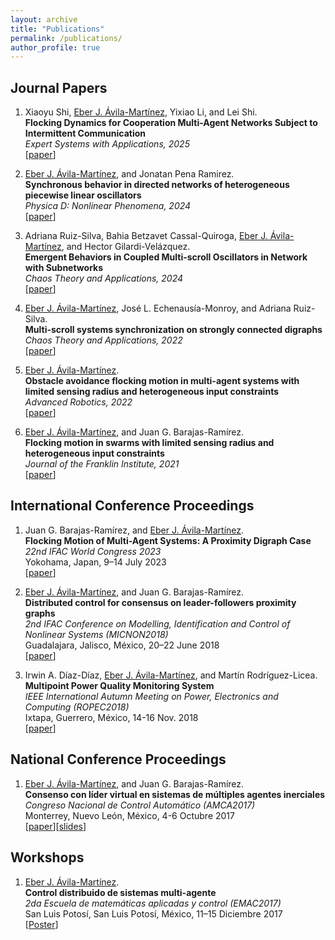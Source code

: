 ```yaml
---
layout: archive
title: "Publications"
permalink: /publications/
author_profile: true
---
```


## Journal Papers
1. Xiaoyu Shi, <u>Eber J. Ávila-Martínez</u>, Yixiao Li, and Lei Shi. <br>
**Flocking Dynamics for Cooperation Multi-Agent Networks Subject to Intermittent Communication** <br>
_Expert Systems with Applications, 2025_ <br>
[[paper](https://doi.org/10.1016/j.eswa.2025.128620)]

2. <u>Eber J. Ávila-Martínez</u>, and Jonatan Pena Ramirez. <br>
**Synchronous behavior in directed networks of heterogeneous piecewise linear oscillators** <br>
_Physica D: Nonlinear Phenomena, 2024_ <br>
[[paper](https://doi.org/10.1016/j.physd.2024.134411)]

3. Adriana Ruiz-Silva, Bahia Betzavet Cassal-Quiroga, <u>Eber J. Ávila-Martínez</u>, and Hector Gilardi-Velázquez. <br>
**Emergent Behaviors in Coupled Multi-scroll Oscillators in Network with Subnetworks** <br>
_Chaos Theory and Applications, 2024_ <br>
[[paper](https://doi.org/10.51537/chaos.1376501)]

4. <u>Eber J. Ávila-Martínez</u>, José L. Echenausía-Monroy, and Adriana Ruiz-Silva. <br>
**Multi-scroll systems synchronization on strongly connected digraphs** <br>
_Chaos Theory and Applications, 2022_ <br>
[[paper](https://doi.org/10.51537/chaos.1185892)]

5. <u>Eber J. Ávila-Martínez</u>. <br>
**Obstacle avoidance flocking motion in multi-agent systems with limited sensing radius and heterogeneous input constraints** <br>
_Advanced Robotics, 2022_ <br>
[[paper](https://doi.org/10.1080/01691864.2022.2112075)]

6. <u>Eber J. Ávila-Martínez</u>, and Juan G. Barajas-Ramírez. <br>
**Flocking motion in swarms with limited sensing radius and heterogeneous input constraints** <br>
_Journal of the Franklin Institute, 2021_ <br>
[[paper](https://doi.org/10.1016/j.jfranklin.2021.01.022)]

## International Conference Proceedings
1. Juan G. Barajas-Ramírez, and <u>Eber J. Ávila-Martínez</u>. <br>
**Flocking Motion of Multi-Agent Systems: A Proximity Digraph Case** <br>
_22nd IFAC World Congress 2023_ <br>
Yokohama, Japan, 9–14 July 2023 <br>
[[paper](https://doi.org/10.1016/j.ifacol.2023.10.904)]

2. <u>Eber J. Ávila-Martínez</u>, and Juan G. Barajas-Ramírez. <br>
**Distributed control for consensus on leader-followers proximity graphs** <br>
_2nd IFAC Conference on Modelling, Identification and Control of Nonlinear Systems (MICNON2018)_ <br>
Guadalajara, Jalisco, México, 20–22 June 2018 <br>
[[paper](https://doi.org/10.1016/j.ifacol.2018.07.285)]

3. Irwin A. Díaz-Díaz, <u>Eber J. Ávila-Martínez</u>, and Martín Rodríguez-Licea. <br>
**Multipoint Power Quality Monitoring System** <br>
_IEEE International Autumn Meeting on Power, Electronics and Computing (ROPEC2018)_ <br>
Ixtapa, Guerrero, México, 14-16 Nov. 2018 <br>
[[paper](https://doi.org/10.1109/ROPEC.2018.8661480)]

## National Conference Proceedings
1. <u>Eber J. Ávila-Martínez</u>, and Juan G. Barajas-Ramírez. <br>
**Consenso con líder virtual en sistemas de múltiples agentes inerciales** <br>
_Congreso Nacional de Control Automático (AMCA2017)_ <br>
Monterrey, Nuevo León, México, 4-6 Octubre 2017 <br>
[[paper](https://github.com/EberAvila/EberAvila.github.io/blob/19aaf52f3138cbba102fff38902ecc0f1bf6398e/files/PaperCNCA2017.pdf)][[slides](https://github.com/EberAvila/EberAvila.github.io/blob/a101165c0374fc761f2b6cfa394c41a4e45acaae/files/Presentacion%20CNCA-2017%20(Eber%20J.%20Avila%20Martinez)%20Vfinal.pdf)]

## Workshops
1. <u>Eber J. Ávila-Martínez</u>. <br>
**Control distribuido de sistemas multi-agente** <br>
_2da Escuela de matemáticas aplicadas y control (EMAC2017)_ <br>
San Luis Potosí, San Luis Potosí, México, 11–15 Diciembre 2017 <br>
[[Poster](https://github.com/EberAvila/EberAvila.github.io/blob/bb10fd8d7ead6143d8ffbc9159d9ea0fc5a9240b/files/Eber%20J.%20Avila%20Martinez%20(P%C3%B3ster%20EMAC2017).pdf)]
